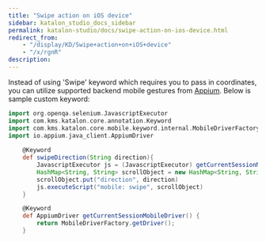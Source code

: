 ```yaml
---
title: "Swipe action on iOS device" 
sidebar: katalon_studio_docs_sidebar
permalink: katalon-studio/docs/swipe-action-on-ios-device.html 
redirect_from:
    - "/display/KD/Swipe+action+on+iOS+device"
    - "/x/rgnR"
description: 
---
```

Instead of using 'Swipe' keyword which requires you to pass in coordinates, you can utilize supported backend mobile gestures from [Appium](http://appium.io/docs/en/writing-running-appium/ios/ios-xctest-mobile-gestures/index.html#mobile-swipe). Below is sample custom keyword:

```groovy
import org.openqa.selenium.JavascriptExecutor
import com.kms.katalon.core.annotation.Keyword
import com.kms.katalon.core.mobile.keyword.internal.MobileDriverFactory
import io.appium.java_client.AppiumDriver	
 
    @Keyword
	def swipeDirection(String direction){
		JavascriptExecutor js = (JavascriptExecutor) getCurrentSessionMobileDriver()
		HashMap<String, String> scrollObject = new HashMap<String, String>()
		scrollObject.put("direction", direction)
		js.executeScript("mobile: swipe", scrollObject)
	}

	@Keyword
	def AppiumDriver getCurrentSessionMobileDriver() {
		return MobileDriverFactory.getDriver();
	}
```